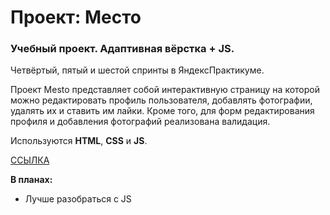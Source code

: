 # Проект: Место

### Учебный проект. Адаптивная вёрстка + JS.

Четвёртый, пятый и шестой спринты в ЯндексПрактикуме. 

Проект Mesto представляет собой интерактивную страницу на которой можно редактировать профиль пользователя, добавлять фотографии, удалять их и ставить им лайки. Кроме того, для форм редактирования профиля и добавления фотографий реализована валидация. 

Используются **HTML**, **CSS** и **JS**.

[ССЫЛКА](https://panfil0k.github.io/mesto/index.html)
   
**В планах:**
* Лучше разобраться с JS

